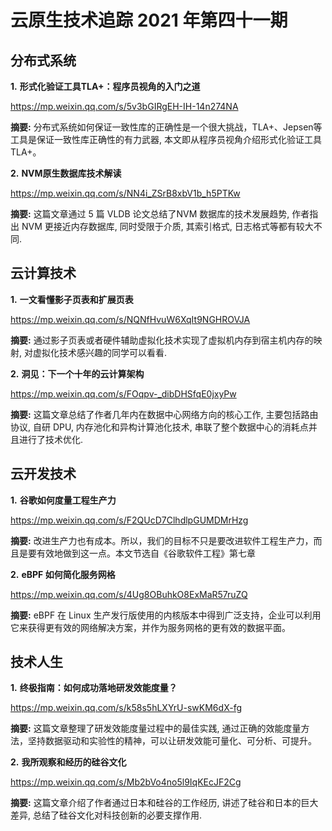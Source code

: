# 云原生技术追踪 2021 年第四十一期

## 分布式系统

**1.** **形式化验证工具TLA+：程序员视角的入门之道**

https://mp.weixin.qq.com/s/5v3bGIRgEH-IH-14n274NA

**摘要:** 分布式系统如何保证一致性库的正确性是一个很大挑战，TLA+、Jepsen等工具是保证一致性库正确性的有力武器, 本文即从程序员视角介绍形式化验证工具TLA+。

**2.** **NVM原生数据库技术解读**

https://mp.weixin.qq.com/s/NN4i_ZSrB8xbV1b_h5PTKw

**摘要:**   这篇文章通过 5 篇 VLDB 论文总结了NVM 数据库的技术发展趋势, 作者指出 NVM 更接近内存数据库, 同时受限于介质, 其索引格式, 日志格式等都有较大不同.

## 云计算技术

**1.** **一文看懂影子页表和扩展页表**

https://mp.weixin.qq.com/s/NQNfHvuW6XqIt9NGHROVJA

**摘要:** 通过影子页表或者硬件辅助虚拟化技术实现了虚拟机内存到宿主机内存的映射, 对虚拟化技术感兴趣的同学可以看看.

**2.** **洞见：下一个十年的云计算架构**

https://mp.weixin.qq.com/s/FOqpv-_dibDHSfqE0jxyPw

**摘要:** 这篇文章总结了作者几年内在数据中心网络方向的核心工作, 主要包括路由协议, 自研 DPU, 内存池化和异构计算池化技术, 串联了整个数据中心的消耗点并且进行了技术优化.

## 云开发技术

**1.** **谷歌如何度量工程生产力**

https://mp.weixin.qq.com/s/F2QUcD7ClhdlpGUMDMrHzg

**摘要:** 改进生产力也有成本。所以，我们的目标不只是要改进软件工程生产力，而且是要有效地做到这一点。本文节选自《谷歌软件工程》第七章

**2.** **eBPF 如何简化服务网格**

https://mp.weixin.qq.com/s/4Ug8OBuhkO8ExMaR57ruZQ

**摘要:** eBPF 在 Linux 生产发行版使用的内核版本中得到广泛支持，企业可以利用它来获得更有效的网络解决方案，并作为服务网格的更有效的数据平面。

## 技术人生

**1.** **终极指南：如何成功落地研发效能度量？**

https://mp.weixin.qq.com/s/k58s5hLXYrU-swKM6dX-fg

**摘要:** 这篇文章整理了研发效能度量过程中的最佳实践, 通过正确的效能度量方法，坚持数据驱动和实验性的精神，可以让研发效能可量化、可分析、可提升。

**2.** **我所观察和经历的硅谷文化**

https://mp.weixin.qq.com/s/Mb2bVo4no5l9IqKEcJF2Cg

**摘要:**  这篇文章介绍了作者通过日本和硅谷的工作经历, 讲述了硅谷和日本的巨大差异, 总结了硅谷文化对科技创新的必要支撑作用.

